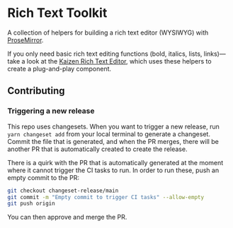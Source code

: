 # Rich Text Toolkit

A collection of helpers for building a rich text editor (WYSIWYG) with [ProseMirror](https://prosemirror.net/).

If you only need basic rich text editing functions (bold, italics, lists, links)—take a look at the [Kaizen Rich Text Editor](https://github.com/cultureamp/kaizen-design-system/tree/master/packages/rich-text-editor), which uses these helpers to create a plug-and-play component.

## Contributing

### Triggering a new release

This repo uses changesets. When you want to trigger a new release, run `yarn changeset add` from your local terminal to generate a changeset. Commit the file that is generated, and when the PR merges, there will be another PR that is automatically created to create the release.

There is a quirk with the PR that is automatically generated at the moment where it cannot trigger the CI tasks to run. In order to run these, push an empty commit to the PR:

```bash
git checkout changeset-release/main
git commit -m "Empty commit to trigger CI tasks" --allow-empty
git push origin
```

You can then approve and merge the PR.
